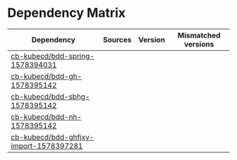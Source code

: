 # Dependency Matrix

Dependency | Sources | Version | Mismatched versions
---------- | ------- | ------- | -------------------
[cb-kubecd/bdd-spring-1578394031](https://github.com/cb-kubecd/bdd-spring-1578394031.git) |  | []() | 
[cb-kubecd/bdd-gh-1578395142](https://github.com/cb-kubecd/bdd-gh-1578395142.git) |  | []() | 
[cb-kubecd/bdd-sbhg-1578395142](https://github.com/cb-kubecd/bdd-sbhg-1578395142.git) |  | []() | 
[cb-kubecd/bdd-nh-1578395142](https://github.com/cb-kubecd/bdd-nh-1578395142.git) |  | []() | 
[cb-kubecd/bdd-ghfjxy-import-1578397281](https://github.com/cb-kubecd/bdd-ghfjxy-import-1578397281.git) |  | []() | 
